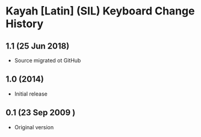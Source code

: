 # Kayah [Latin] (SIL) Keyboard Change History

## 1.1 (25 Jun 2018)
* Source migrated ot GitHub

## 1.0 (2014)
* Initial release

## 0.1 (23 Sep 2009 )
* Original version
